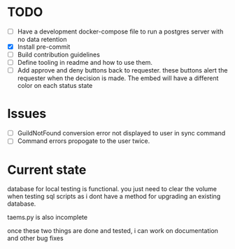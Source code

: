 
# TODO

- [ ] Have a development docker-compose file to run a postgres server with no data retention
- [X] Install pre-commit
- [ ] Build contribution guidelines
- [ ] Define tooling in readme and how to use them.
- [ ] Add approve and deny buttons back to requester. these buttons alert the requester when the decision is made. The embed will have a different color on each status state

# Issues

- [ ] GuildNotFound conversion error not displayed to user in sync command
- [ ] Command errors propogate to the user twice.

#  Current state
database for local testing is functional. you just need to clear the volume when testing sql scripts as i dont have a method for upgrading an existing database. 

taems.py is also incomplete

once these two things are done and tested, i can work on documentation and other bug fixes